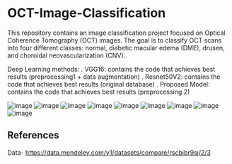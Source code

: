 # OCT-Image-Classification
This repository contains an image classification project focused on Optical Coherence Tomography (OCT) images. The goal is to classify OCT scans into four different classes: normal, diabetic macular edema (DME), drusen, and choroidal neovascularization (CNV).

Deep Learning methods:
  . VGG16: contains the code that achieves best results (preprocessing1 + data augmentation)
  . Resnet50V2: contains the code that achieves best results (original database)
  . Proposed Model: contains the code that achieves best results (preprocessing 2)

![image](https://github.com/tolitei/OCT-Image-Classification/assets/132046813/86af2672-1c9b-41ff-be71-c5d0a840b09c)
![image](https://github.com/tolitei/OCT-Image-Classification/assets/132046813/8d40accd-6349-47c6-baaa-eb5e6ee3532c)
![image](https://github.com/tolitei/OCT-Image-Classification/assets/132046813/9f36a0e1-6ad7-448f-b7fb-1a2ef1a5a259)
![image](https://github.com/tolitei/OCT-Image-Classification/assets/132046813/99621928-3332-429a-a69b-f7cd5c70f0b3)
![image](https://github.com/tolitei/OCT-Image-Classification/assets/132046813/4ac30e35-fcab-42d3-a146-6107fdc87215)
![image](https://github.com/tolitei/OCT-Image-Classification/assets/132046813/83ec490f-7483-4294-ae52-22697d3fb58e)
![image](https://github.com/tolitei/OCT-Image-Classification/assets/132046813/8df39d66-6642-40f5-9547-5b6c7eb33c3f)
![image](https://github.com/tolitei/OCT-Image-Classification/assets/132046813/973d9bd1-d203-450f-a88e-2565dcb34ce2)
![image](https://github.com/tolitei/OCT-Image-Classification/assets/132046813/c6a57b5c-da60-4752-9afd-fee58447b788)

## References
Data- https://data.mendeley.com/v1/datasets/compare/rscbjbr9sj/2/3











